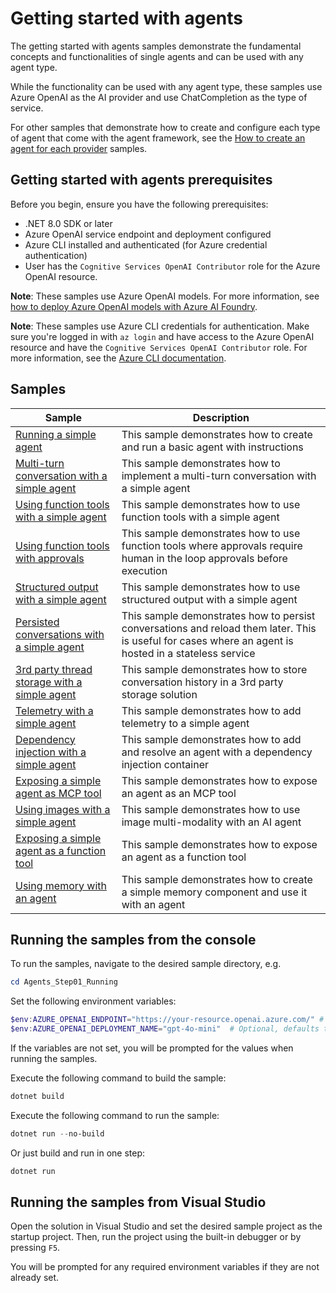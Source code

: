 # Getting started with agents

The getting started with agents samples demonstrate the fundamental concepts and functionalities
of single agents and can be used with any agent type.

While the functionality can be used with any agent type, these samples use Azure OpenAI as the AI provider
and use ChatCompletion as the type of service.

For other samples that demonstrate how to create and configure each type of agent that come with the agent framework,
see the [How to create an agent for each provider](../AgentProviders/README.md) samples.

## Getting started with agents prerequisites

Before you begin, ensure you have the following prerequisites:

- .NET 8.0 SDK or later
- Azure OpenAI service endpoint and deployment configured
- Azure CLI installed and authenticated (for Azure credential authentication)
- User has the `Cognitive Services OpenAI Contributor` role for the Azure OpenAI resource.

**Note**: These samples use Azure OpenAI models. For more information, see [how to deploy Azure OpenAI models with Azure AI Foundry](https://learn.microsoft.com/en-us/azure/ai-foundry/how-to/deploy-models-openai).

**Note**: These samples use Azure CLI credentials for authentication. Make sure you're logged in with `az login` and have access to the Azure OpenAI resource and have the `Cognitive Services OpenAI Contributor` role. For more information, see the [Azure CLI documentation](https://learn.microsoft.com/cli/azure/authenticate-azure-cli-interactively).

## Samples

|Sample|Description|
|---|---|
|[Running a simple agent](./Agent_Step01_Running/)|This sample demonstrates how to create and run a basic agent with instructions|
|[Multi-turn conversation with a simple agent](./Agent_Step02_MultiturnConversation/)|This sample demonstrates how to implement a multi-turn conversation with a simple agent|
|[Using function tools with a simple agent](./Agent_Step03_UsingFunctionTools/)|This sample demonstrates how to use function tools with a simple agent|
|[Using function tools with approvals](./Agent_Step04_UsingFunctionToolsWithApprovals/)|This sample demonstrates how to use function tools where approvals require human in the loop approvals before execution|
|[Structured output with a simple agent](./Agent_Step05_StructuredOutput/)|This sample demonstrates how to use structured output with a simple agent|
|[Persisted conversations with a simple agent](./Agent_Step06_PersistedConversations/)|This sample demonstrates how to persist conversations and reload them later. This is useful for cases where an agent is hosted in a stateless service|
|[3rd party thread storage with a simple agent](./Agent_Step07_3rdPartyThreadStorage/)|This sample demonstrates how to store conversation history in a 3rd party storage solution|
|[Telemetry with a simple agent](./Agent_Step08_Telemetry/)|This sample demonstrates how to add telemetry to a simple agent|
|[Dependency injection with a simple agent](./Agent_Step09_DependencyInjection/)|This sample demonstrates how to add and resolve an agent with a dependency injection container|
|[Exposing a simple agent as MCP tool](./Agent_Step10_AsMcpTool/)|This sample demonstrates how to expose an agent as an MCP tool|
|[Using images with a simple agent](./Agent_Step11_UsingImages/)|This sample demonstrates how to use image multi-modality with an AI agent|
|[Exposing a simple agent as a function tool](./Agent_Step12_AsFunctionTool/)|This sample demonstrates how to expose an agent as a function tool|
|[Using memory with an agent](./Agent_Step12_Memory/)|This sample demonstrates how to create a simple memory component and use it with an agent|

## Running the samples from the console

To run the samples, navigate to the desired sample directory, e.g.

```powershell
cd Agents_Step01_Running
```

Set the following environment variables:

```powershell
$env:AZURE_OPENAI_ENDPOINT="https://your-resource.openai.azure.com/" # Replace with your Azure OpenAI resource endpoint
$env:AZURE_OPENAI_DEPLOYMENT_NAME="gpt-4o-mini"  # Optional, defaults to gpt-4o-mini
```

If the variables are not set, you will be prompted for the values when running the samples.

Execute the following command to build the sample:

```powershell
dotnet build
```

Execute the following command to run the sample:

```powershell
dotnet run --no-build
```

Or just build and run in one step:

```powershell
dotnet run
```

## Running the samples from Visual Studio

Open the solution in Visual Studio and set the desired sample project as the startup project. Then, run the project using the built-in debugger or by pressing `F5`.

You will be prompted for any required environment variables if they are not already set.
